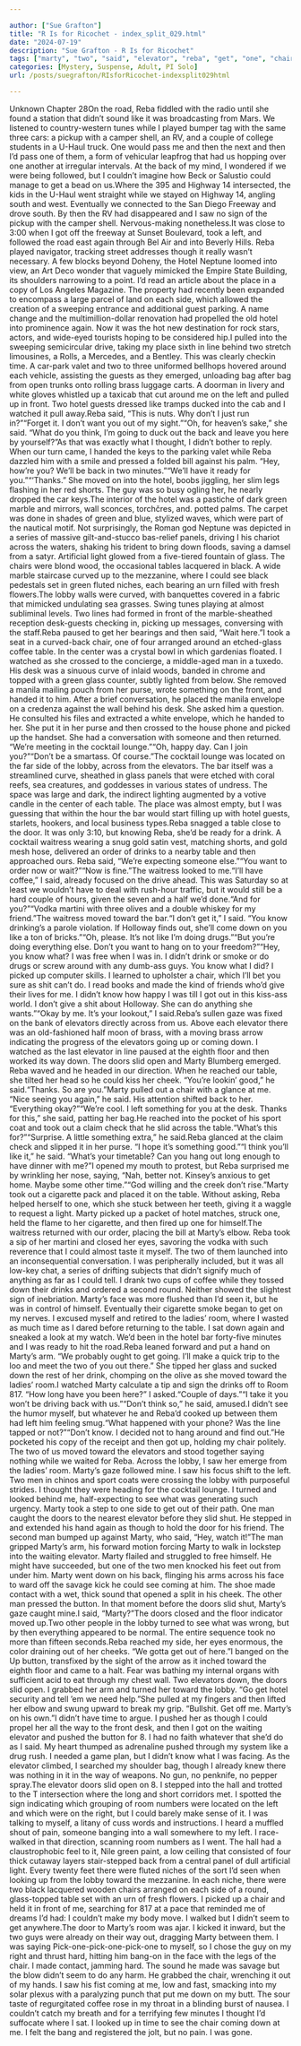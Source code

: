 ```yaml
---

author: ["Sue Grafton"]
title: "R Is for Ricochet - index_split_029.html"
date: "2024-07-19"
description: "Sue Grafton - R Is for Ricochet"
tags: ["marty", "two", "said", "elevator", "reba", "get", "one", "chair", "hotel", "table", "door", "could", "back", "took", "left", "lobby", "like", "across", "see", "drink", "toward", "know", "slid", "room", "got"]
categories: [Mystery, Suspense, Adult, PI Solo]
url: /posts/suegrafton/RIsforRicochet-indexsplit029html

---
```



Unknown
Chapter 28On the road, Reba fiddled with the radio until she found a station that didn’t sound like it was broadcasting from Mars. We listened to country-western tunes while I played bumper tag with the same three cars: a pickup with a camper shell, an RV, and a couple of college students in a U-Haul truck. One would pass me and then the next and then I’d pass one of them, a form of vehicular leapfrog that had us hopping over one another at irregular intervals. At the back of my mind, I wondered if we were being followed, but I couldn’t imagine how Beck or Salustio could manage to get a bead on us.Where the 395 and Highway 14 intersected, the kids in the U-Haul went straight while we stayed on Highway 14, angling south and west. Eventually we connected to the San Diego Freeway and drove south. By then the RV had disappeared and I saw no sign of the pickup with the camper shell. Nervous-making nonetheless.It was close to 3:00 when I got off the freeway at Sunset Boulevard, took a left, and followed the road east again through Bel Air and into Beverly Hills. Reba played navigator, tracking street addresses though it really wasn’t necessary. A few blocks beyond Doheny, the Hotel Neptune loomed into view, an Art Deco wonder that vaguely mimicked the Empire State Building, its shoulders narrowing to a point. I’d read an article about the place in a copy of Los Angeles Magazine. The property had recently been expanded to encompass a large parcel of land on each side, which allowed the creation of a sweeping entrance and additional guest parking. A name change and the multimillion-dollar renovation had propelled the old hotel into prominence again. Now it was the hot new destination for rock stars, actors, and wide-eyed tourists hoping to be considered hip.I pulled into the sweeping semicircular drive, taking my place sixth in line behind two stretch limousines, a Rolls, a Mercedes, and a Bentley. This was clearly checkin time. A car-park valet and two to three uniformed bellhops hovered around each vehicle, assisting the guests as they emerged, unloading bag after bag from open trunks onto rolling brass luggage carts. A doorman in livery and white gloves whistled up a taxicab that cut around me on the left and pulled up in front. Two hotel guests dressed like tramps ducked into the cab and I watched it pull away.Reba said, “This is nuts. Why don’t I just run in?”“Forget it. I don’t want you out of my sight.”“Oh, for heaven’s sake,” she said. “What do you think, I’m going to duck out the back and leave you here by yourself?”As that was exactly what I thought, I didn’t bother to reply. When our turn came, I handed the keys to the parking valet while Reba dazzled him with a smile and pressed a folded bill against his palm. “Hey, how’re you? We’ll be back in two minutes.”“We’ll have it ready for you.”“‘Thanks.” She moved on into the hotel, boobs jiggling, her slim legs flashing in her red shorts. The guy was so busy ogling her, he nearly dropped the car keys.The interior of the hotel was a pastiche of dark green marble and mirrors, wall sconces, torchčres, and. potted palms. The carpet was done in shades of green and blue, stylized waves, which were part of the nautical motif. Not surprisingly, the Roman god Neptune was depicted in a series of massive gilt-and-stucco bas-relief panels, driving I his chariot across the waters, shaking his trident to bring down floods, saving a damsel from a satyr. Artificial light glowed from a five-tiered fountain of glass. The chairs were blond wood, the occasional tables lacquered in black. A wide marble staircase curved up to the mezzanine, where I could see black pedestals set in green fluted niches, each bearing an urn filled with fresh flowers.The lobby walls were curved, with banquettes covered in a fabric that mimicked undulating sea grasses. Swing tunes playing at almost subliminal levels. Two lines had formed in front of the marble-sheathed reception desk-guests checking in, picking up messages, conversing with the staff.Reba paused to get her bearings and then said, “Wait here.”I took a seat in a curved-back chair, one of four arranged around an etched-glass coffee table. In the center was a crystal bowl in which gardenias floated. I watched as she crossed to the concierge, a middle-aged man in a tuxedo. His desk was a sinuous curve of inlaid woods, banded in chrome and topped with a green glass counter, subtly lighted from below. She removed a manila mailing pouch from her purse, wrote something on the front, and handed it to him. After a brief conversation, he placed the manila envelope on a credenza against the wall behind his desk. She asked him a question. He consulted his files and extracted a white envelope, which he handed to her. She put it in her purse and then crossed to the house phone and picked up the handset. She had a conversation with someone and then returned. “We’re meeting in the cocktail lounge.”“Oh, happy day. Can I join you?”“Don’t be a smartass. Of course.”The cocktail lounge was located on the far side of the lobby, across from the elevators. The bar itself was a streamlined curve, sheathed in glass panels that were etched with coral reefs, sea creatures, and goddesses in various states of undress. The space was large and dark, the indirect lighting augmented by a votive candle in the center of each table. The place was almost empty, but I was guessing that within the hour the bar would start filling up with hotel guests, starlets, hookers, and local business types.Reba snagged a table close to the door. It was only 3:10, but knowing Reba, she’d be ready for a drink. A cocktail waitress wearing a snug gold satin vest, matching shorts, and gold mesh hose, delivered an order of drinks to a nearby table and then approached ours. Reba said, “We’re expecting someone else.”“You want to order now or wait?”“Now is fine.”The waitress looked to me.“I’ll have coffee,” I said, already focused on the drive ahead. This was Saturday so at least we wouldn’t have to deal with rush-hour traffic, but it would still be a hard couple of hours, given the seven and a half we’d done.“And for you?”“Vodka martini with three olives and a double whiskey for my friend.”The waitress moved toward the bar.“I don’t get it,” I said. “You know drinking’s a parole violation. If Holloway finds out, she’ll come down on you like a ton of bricks.”“Oh, please. It’s not like I’m doing drugs.”“But you’re doing everything else. Don’t you want to hang on to your freedom?”“Hey, you know what? I was free when I was in. I didn’t drink or smoke or do drugs or screw around with any dumb-ass guys. You know what I did? I picked up computer skills. I learned to upholster a chair, which I’ll bet you sure as shit can’t do. I read books and made the kind of friends who’d give their lives for me. I didn’t know how happy I was till I got out in this kiss-ass world. I don’t give a shit about Holloway. She can do anything she wants.”“Okay by me. It’s your lookout,” I said.Reba’s sullen gaze was fixed on the bank of elevators directly across from us. Above each elevator there was an old-fashioned half moon of brass, with a moving brass arrow indicating the progress of the elevators going up or coming down. I watched as the last elevator in line paused at the eighth floor and then worked its way down. The doors slid open and Marty Blumberg emerged. Reba waved and he headed in our direction. When he reached our table, she tilted her head so he could kiss her cheek. “You’re lookin’ good,” he said.“Thanks. So are you.”Marty pulled out a chair with a glance at me. “Nice seeing you again,” he said. His attention shifted back to her. “Everything okay?”“We’re cool. I left something for you at the desk. Thanks for this,” she said, patting her bag.He reached into the pocket of his sport coat and took out a claim check that he slid across the table.“What’s this for?”“Surprise. A little something extra,” he said.Reba glanced at the claim check and slipped it in her purse. “I hope it’s something good.”“I think you’ll like it,” he said. “What’s your timetable? Can you hang out long enough to have dinner with me?”I opened my mouth to protest, but Reba surprised me by wrinkling her nose, saying, “Nah, better not. Kinsey’s anxious to get home. Maybe some other time.”“God willing and the creek don’t rise.”Marty took out a cigarette pack and placed it on the table. Without asking, Reba helped herself to one, which she stuck between her teeth, giving it a waggle to request a light. Marty picked up a packet of hotel matches, struck one, held the flame to her cigarette, and then fired up one for himself.The waitress returned with our order, placing the bill at Marty’s elbow. Reba took a sip of her martini and closed her eyes, savoring the vodka with such reverence that I could almost taste it myself. The two of them launched into an inconsequential conversation. I was peripherally included, but it was all low-key chat, a series of drifting subjects that didn’t signify much of anything as far as I could tell. I drank two cups of coffee while they tossed down their drinks and ordered a second round. Neither showed the slightest sign of inebriation. Marty’s face was more flushed than I’d seen it, but he was in control of himself. Eventually their cigarette smoke began to get on my nerves. I excused myself and retired to the ladies’ room, where I wasted as much time as I dared before returning to the table. I sat down again and sneaked a look at my watch. We’d been in the hotel bar forty-five minutes and I was ready to hit the road.Reba leaned forward and put a hand on Marty’s arm. “We probably ought to get going. I’ll make a quick trip to the loo and meet the two of you out there.” She tipped her glass and sucked down the rest of her drink, chomping on the olive as she moved toward the ladies’ room.I watched Marty calculate a tip and sign the drinks off to Room 817. “How long have you been here?” I asked.“Couple of days.”“I take it you won’t be driving back with us.”“Don’t think so,” he said, amused.I didn’t see the humor myself, but whatever he and Reba’d cooked up between them had left him feeling smug.“What happened with your phone? Was the line tapped or not?”“Don’t know. I decided not to hang around and find out.”He pocketed his copy of the receipt and then got up, holding my chair politely. The two of us moved toward the elevators and stood together saying nothing while we waited for Reba. Across the lobby, I saw her emerge from the ladies’ room. Marty’s gaze followed mine. I saw his focus shift to the left. Two men in chinos and sport coats were crossing the lobby with purposeful strides. I thought they were heading for the cocktail lounge. I turned and looked behind me, half-expecting to see what was generating such urgency. Marty took a step to one side to get out of their path. One man caught the doors to the nearest elevator before they slid shut. He stepped in and extended his hand again as though to hold the door for his friend. The second man bumped up against Marty, who said, “Hey, watch it!”The man gripped Marty’s arm, his forward motion forcing Marty to walk in lockstep into the waiting elevator. Marty flailed and struggled to free himself. He might have succeeded, but one of the two men knocked his feet out from under him. Marty went down on his back, flinging his arms across his face to ward off the savage kick he could see coming at him. The shoe made contact with a wet, thick sound that opened a split in his cheek. The other man pressed the button. In that moment before the doors slid shut, Marty’s gaze caught mine.I said, “Marty?”The doors closed and the floor indicator moved up.Two other people in the lobby turned to see what was wrong, but by then everything appeared to be normal. The entire sequence took no more than fifteen seconds.Reba reached my side, her eyes enormous, the color draining out of her cheeks. “We gotta get out of here.”I banged on the Up button, transfixed by the sight of the arrow as it inched toward the eighth floor and came to a halt. Fear was bathing my internal organs with sufficient acid to eat through my chest wall. Two elevators down, the doors slid open. I grabbed her arm and turned her toward the lobby. “Go get hotel security and tell ’em we need help.”She pulled at my fingers and then lifted her elbow and swung upward to break my grip. “Bullshit. Get off me. Marty’s on his own.”I didn’t have time to argue. I pushed her as though I could propel her all the way to the front desk, and then I got on the waiting elevator and pushed the button for 8. I had no faith whatever that she’d do as I said. My heart thumped as adrenaline pushed through my system like a drug rush. I needed a game plan, but I didn’t know what I was facing. As the elevator climbed, I searched my shoulder bag, though I already knew there was nothing in it in the way of weapons. No gun, no penknife, no pepper spray.The elevator doors slid open on 8. I stepped into the hall and trotted to the T intersection where the long and short corridors met. I spotted the sign indicating which grouping of room numbers were located on the left and which were on the right, but I could barely make sense of it. I was talking to myself, a litany of cuss words and instructions. I heard a muffled shout of pain, someone banging into a wall somewhere to my left. I race-walked in that direction, scanning room numbers as I went. The hall had a claustrophobic feel to it, Nile green paint, a low ceiling that consisted of four thick cutaway layers stair-stepped back from a central panel of dull artificial light. Every twenty feet there were fluted niches of the sort I’d seen when looking up from the lobby toward the mezzanine. In each niche, there were two black lacquered wooden chairs arranged on each side of a round, glass-topped table set with an urn of fresh flowers. I picked up a chair and held it in front of me, searching for 817 at a pace that reminded me of dreams I’d had: I couldn’t make my body move. I walked but I didn’t seem to get anywhere.The door to Marty’s room was ajar. I kicked it inward, but the two guys were already on their way out, dragging Marty between them. I was saying Pick-one-pick-one-pick-one to myself, so I chose the guy on my right and thrust hard, hitting him bang-on in the face with the legs of the chair. I made contact, jamming hard. The sound he made was savage but the blow didn’t seem to do any harm. He grabbed the chair, wrenching it out of my hands. I saw his fist coming at me, low and fast, smacking into my solar plexus with a paralyzing punch that put me down on my butt. The sour taste of regurgitated coffee rose in my throat in a blinding burst of nausea. I couldn’t catch my breath and for a terrifying few minutes I thought I’d suffocate where I sat. I looked up in time to see the chair coming down at me. I felt the bang and registered the jolt, but no pain. I was gone.
